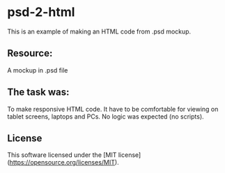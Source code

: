 psd-2-html
==========
This is an example of making an HTML code from .psd mockup.

Resource:
---------
A mockup in .psd file

The task was:
-------------
To make responsive HTML code.
It have to be comfortable for viewing on tablet screens, laptops and PCs.
No logic was expected (no scripts).

License
-------
This software licensed under the [MIT license] (https://opensource.org/licenses/MIT).
